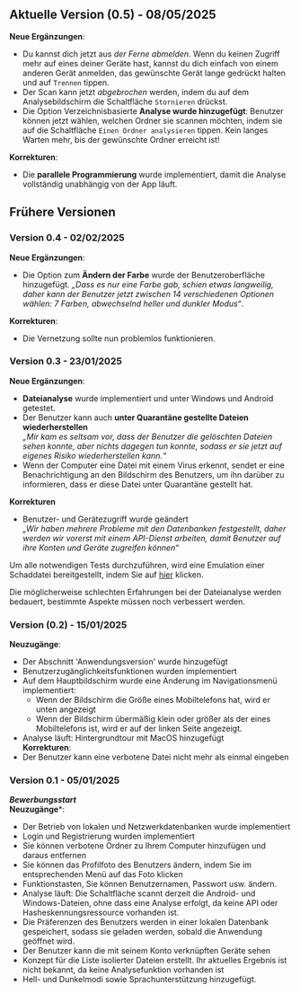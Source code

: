 ## Aktuelle Version (0.5) - 08/05/2025
**Neue Ergänzungen**:

- Du kannst dich jetzt aus *der Ferne abmelden*. Wenn du keinen Zugriff mehr auf eines deiner Geräte hast, kannst du dich einfach von einem anderen Gerät anmelden, das gewünschte Gerät lange gedrückt halten und auf `Trennen` tippen.
- Der Scan kann jetzt *abgebrochen* werden, indem du auf dem Analysebildschirm die Schaltfläche `Stornieren` drückst.
- Die Option Verzeichnisbasierte **Analyse wurde hinzugefügt**: Benutzer können jetzt wählen, welchen Ordner sie scannen möchten, indem sie auf die Schaltfläche `Einen Ordner analysieren` tippen. Kein langes Warten mehr, bis der gewünschte Ordner erreicht ist!

**Korrekturen**:
- Die **parallele Programmierung** wurde implementiert, damit die Analyse vollständig unabhängig von der App läuft.

## Frühere Versionen
### Version 0.4 - 02/02/2025
**Neue Ergänzungen**:
- Die Option zum **Ändern der Farbe** wurde der Benutzeroberfläche hinzugefügt. *„Dass es nur eine Farbe gab, schien etwas langweilig, daher kann der Benutzer jetzt zwischen 14 verschiedenen Optionen wählen: 7 Farben, abwechselnd heller und dunkler Modus“*.

**Korrekturen**:
- Die Vernetzung sollte nun problemlos funktionieren.

### Version 0.3 - 23/01/2025
**Neue Ergänzungen**:
- **Dateianalyse** wurde implementiert und unter Windows und Android getestet.
- Der Benutzer kann auch **unter Quarantäne gestellte Dateien wiederherstellen**\
*„Mir kam es seltsam vor, dass der Benutzer die gelöschten Dateien sehen konnte, aber nichts dagegen tun konnte, sodass er sie jetzt auf eigenes Risiko wiederherstellen kann.“*
- Wenn der Computer eine Datei mit einem Virus erkennt, sendet er eine Benachrichtigung an den Bildschirm des Benutzers, um ihn darüber zu informieren, dass er diese Datei unter Quarantäne gestellt hat.

**Korrekturen**
- Benutzer- und Gerätezugriff wurde geändert\
*„Wir haben mehrere Probleme mit den Datenbanken festgestellt, daher werden wir vorerst mit einem API-Dienst arbeiten, damit Benutzer auf ihre Konten und Geräte zugreifen können“*

Um alle notwendigen Tests durchzuführen, wird eine Emulation einer Schaddatei bereitgestellt, indem Sie auf [hier](www.google.es) klicken.

Die möglicherweise schlechten Erfahrungen bei der Dateianalyse werden bedauert, bestimmte Aspekte müssen noch verbessert werden.

### Version (0.2) - 15/01/2025
**Neuzugänge**:
- Der Abschnitt 'Anwendungsversion' wurde hinzugefügt
- Benutzerzugänglichkeitsfunktionen wurden implementiert
- Auf dem Hauptbildschirm wurde eine Änderung im Navigationsmenü implementiert:
	- Wenn der Bildschirm die Größe eines Mobiltelefons hat, wird er unten angezeigt
	- Wenn der Bildschirm übermäßig klein oder größer als der eines Mobiltelefons ist, wird er auf der linken Seite angezeigt.
- Analyse läuft: Hintergrundtour mit MacOS hinzugefügt\
**Korrekturen**:
- Der Benutzer kann eine verbotene Datei nicht mehr als einmal eingeben

### Version 0.1 - 05/01/2025
***Bewerbungsstart***\
**Neuzugänge***:
- Der Betrieb von lokalen und Netzwerkdatenbanken wurde implementiert
- Login und Registrierung wurden implementiert
- Sie können verbotene Ordner zu Ihrem Computer hinzufügen und daraus entfernen
- Sie können das Profilfoto des Benutzers ändern, indem Sie im entsprechenden Menü auf das Foto klicken
- Funktionstasten, Sie können Benutzernamen, Passwort usw. ändern.
- Analyse läuft: Die Schaltfläche scannt derzeit die Android- und Windows-Dateien, ohne dass eine Analyse erfolgt, da keine API oder Hasheskennungsressource vorhanden ist.
- Die Präferenzen des Benutzers werden in einer lokalen Datenbank gespeichert, sodass sie geladen werden, sobald die Anwendung geöffnet wird.
- Der Benutzer kann die mit seinem Konto verknüpften Geräte sehen
- Konzept für die Liste isolierter Dateien erstellt. Ihr aktuelles Ergebnis ist nicht bekannt, da keine Analysefunktion vorhanden ist
- Hell- und Dunkelmodi sowie Sprachunterstützung hinzugefügt.